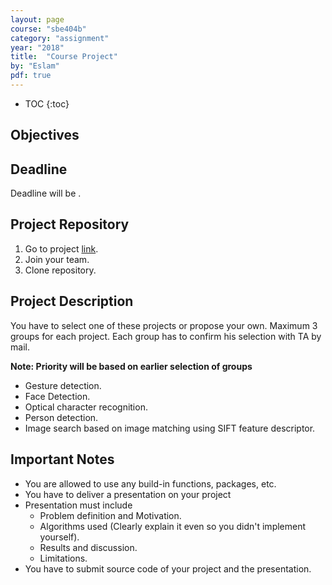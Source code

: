 ```yaml
---
layout: page
course: "sbe404b"
category: "assignment"
year: "2018"
title:  "Course Project"
by: "Eslam"
pdf: true
---
```

* TOC
{:toc}

## Objectives

## Deadline
Deadline will be .

## Project Repository
1. Go to project [link](https://classroom.github.com/g/6RtjCDUG). 
2. Join your team. 
3. Clone repository. 

## Project Description 

You have to select one of these projects or propose your own. Maximum 3 groups for each project. Each group has to confirm his selection with TA by mail. 

**Note: Priority will be based on earlier selection of groups**

* Gesture detection.
* Face Detection.
* Optical character recognition. 
* Person detection.
* Image search based on image matching using SIFT feature descriptor.     

## Important Notes

* You are allowed to use any build-in functions, packages, etc. 
* You have to deliver a presentation on your project
* Presentation must include
    * Problem definition and Motivation.
    * Algorithms used (Clearly explain it even so you didn't implement yourself).
    * Results and discussion.
    * Limitations.
* You have to submit source code of your project and the presentation.
